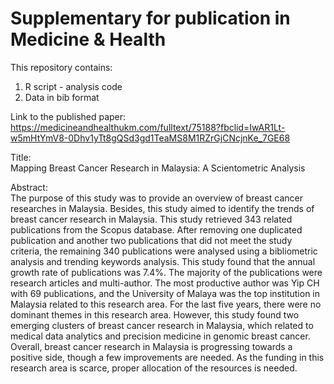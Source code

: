 # Supplementary for publication in Medicine & Health

This repository contains:
1) R script - analysis code
2) Data in bib format

Link to the published paper: https://medicineandhealthukm.com/fulltext/75188?fbclid=IwAR1Lt-w5mHtYmV8-0Dhv1yTt8gQSd3gd1TeaMS8M1RZrGjCNcjnKe_7GE68

Title:   
Mapping Breast Cancer Research in Malaysia: A Scientometric Analysis

Abstract:   
The purpose of this study was to provide an overview of breast cancer researches in Malaysia. Besides, this study aimed to identify the trends of breast cancer research in Malaysia. This study retrieved 343 related publications from the Scopus database. After removing one duplicated publication and another two publications that did not meet the study criteria, the remaining 340 publications were analysed using a bibliometric analysis and trending keywords analysis. This study found that the annual growth rate of publications was 7.4%. The majority of the publications were research articles and multi-author. The most productive author was Yip CH with 69 publications, and the University of Malaya was the top institution in Malaysia related to this research area. For the last five years, there were no dominant themes in this research area. However, this study found two emerging clusters of breast cancer research in Malaysia, which related to medical data analytics and precision medicine in genomic breast cancer. Overall, breast cancer research in Malaysia is progressing towards a positive side, though a few improvements are needed. As the funding in this research area is scarce, proper allocation of the resources is needed.
